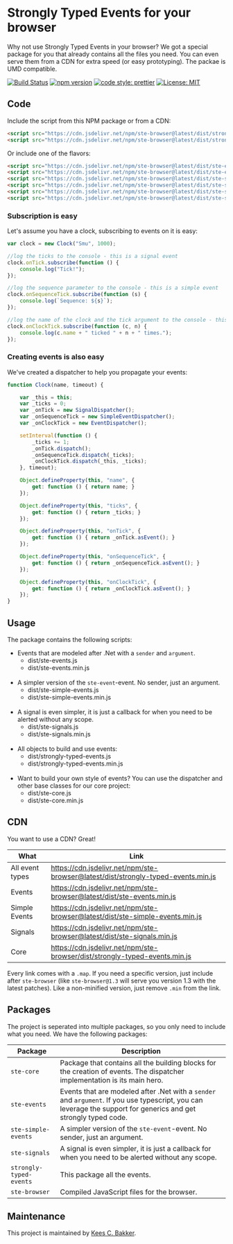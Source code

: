 # Strongly Typed Events for your browser
Why not use Strongly Typed Events in your browser? We got a special package for
you that already contains all the files you need. You can even serve them from
a CDN for extra speed (or easy prototyping). The packae is UMD compatible.

[![Build Status](https://travis-ci.org/KeesCBakker/Strongly-Typed-Events-for-TypeScript.svg?branch=master)](https://travis-ci.org/KeesCBakker/Strongly-Typed-Events-for-TypeScript)
[![npm version](https://badge.fury.io/js/ste-browser.svg)](https://badge.fury.io/js/ste-core)
[![code style: prettier](https://img.shields.io/badge/code_style-prettier-ff69b4.svg)](https://github.com/prettier/prettier) [![License: MIT](https://img.shields.io/badge/License-MIT-yellow.svg)](https://opensource.org/licenses/MIT)

## Code
Include the script from this NPM package or from a CDN:
```html
<script src="https://cdn.jsdelivr.net/npm/ste-browser@latest/dist/strongly-typed-events.js"></script>
<script src="https://cdn.jsdelivr.net/npm/ste-browser@latest/dist/strongly-typed-events.min.js"></script>
```
Or include one of the flavors:
```html
<script src="https://cdn.jsdelivr.net/npm/ste-browser@latest/dist/ste-events.js"></script>
<script src="https://cdn.jsdelivr.net/npm/ste-browser@latest/dist/ste-events.min.js"></script>
<script src="https://cdn.jsdelivr.net/npm/ste-browser@latest/dist/ste-simple-events.js"></script>
<script src="https://cdn.jsdelivr.net/npm/ste-browser@latest/dist/ste-simple-events.min.js"></script>
<script src="https://cdn.jsdelivr.net/npm/ste-browser@latest/dist/ste-signals.js"></script>
<script src="https://cdn.jsdelivr.net/npm/ste-browser@latest/dist/ste-signals.min.js"></script>
```

### Subscription is easy
Let's assume you have a clock, subscribing to events on it is easy:
```javascript
var clock = new Clock("Smu", 1000);

//log the ticks to the console - this is a signal event
clock.onTick.subscribe(function () {
    console.log("Tick!");
});

//log the sequence parameter to the console - this is a simple event
clock.onSequenceTick.subscribe(function (s) {
    console.log(`Sequence: ${s}`);
});

//log the name of the clock and the tick argument to the console - this is an event
clock.onClockTick.subscribe(function (c, n) {
    console.log(c.name + " ticked " + n + " times.");
});
```

### Creating events is also easy
We've created a dispatcher to help you propagate your events:
```javascript
function Clock(name, timeout) {

    var _this = this;
    var _ticks = 0;
    var _onTick = new SignalDispatcher();
    var _onSequenceTick = new SimpleEventDispatcher();
    var _onClockTick = new EventDispatcher();

    setInterval(function () {
        _ticks += 1;
        _onTick.dispatch();
        _onSequenceTick.dispatch(_ticks);
        _onClockTick.dispatch(_this, _ticks);
    }, timeout);

    Object.defineProperty(this, "name", {
        get: function () { return name; }
    });

    Object.defineProperty(this, "ticks", {
        get: function () { return _ticks; }
    });

    Object.defineProperty(this, "onTick", {
        get: function () { return _onTick.asEvent(); }
    });

    Object.defineProperty(this, "onSequenceTick", {
        get: function () { return _onSequenceTick.asEvent(); }
    });

    Object.defineProperty(this, "onClockTick", {
        get: function () { return _onClockTick.asEvent(); }
    });
}
```

## Usage
The package contains the following scripts:

- Events that are modeled after .Net with a `sender` and `argument`. 
    - dist/ste-events.js
    - dist/ste-events.min.js<br/><br/>
- A simpler version of the `ste-event`-event. No sender, just an argument.
    - dist/ste-simple-events.js
    - dist/ste-simple-events.min.js<br/><br/>
- A signal is even simpler, it is just a callback for when you need to be alerted without any scope.
    - dist/ste-signals.js
    - dist/ste-signals.min.js<br/><br/>
- All objects to build and use events:
    - dist/strongly-typed-events.js
    - dist/strongly-typed-events.min.js<br/><br/>
- Want to build your own style of events? You can use the dispatcher and other base classes for our core project:
    - dist/ste-core.js
    - dist/ste-core.min.js

## CDN
You want to use a CDN? Great!

|What|Link|
|----|----|
|All event types|https://cdn.jsdelivr.net/npm/ste-browser@latest/dist/strongly-typed-events.min.js|
|Events|https://cdn.jsdelivr.net/npm/ste-browser@latest/dist/ste-events.min.js|
|Simple Events|https://cdn.jsdelivr.net/npm/ste-browser@latest/dist/ste-simple-events.min.js|
|Signals|https://cdn.jsdelivr.net/npm/ste-browser@latest/dist/ste-signals.min.js|
|Core|https://cdn.jsdelivr.net/npm/ste-browser/dist/strongly-typed-events.min.js|

Every link comes with a `.map`. If you need a specific version, just include after
`ste-browser` (like `ste-browser@1.3` will serve you version 1.3 with the latest 
patches). Like a non-minified version, just remove `.min` from the link.

## Packages
The project is seperated into multiple packages, so you only need
to include what you need. We have the following packages:

|Package|Description|
|-------|-----------|
|`ste-core`|Package that contains all the building blocks for the creation of events. The dispatcher implementation is its main hero.|
|`ste-events`|Events that are modeled after .Net with a `sender` and `argument`. If you use typescript, you can leverage the support for generics and get strongly typed code.|
|`ste-simple-events`|A simpler version of the `ste-event`-event. No sender, just an argument.|
|`ste-signals`|A signal is even simpler, it is just a callback for when you need to be alerted without any scope.|
|`strongly-typed-events`|This package all the events.|
|`ste-browser`|Compiled JavaScript files for the browser.|

## Maintenance
This project is maintained by <a href="https://keestalkstech.com/">Kees C. Bakker</a>.